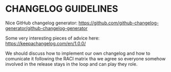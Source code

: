 # CHANGELOG GUIDELINES

Nice GitHub changelog generator:
https://github.com/github-changelog-generator/github-changelog-generator

Some very interesting pieces of advice here:
https://keepachangelog.com/en/1.0.0/

We should discuss how to implement our own changelog and how to comunicate it following the RACI matrix tha we agree so everyone somehow involved in the release stays in the loop and can play they role.
